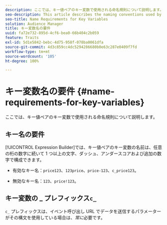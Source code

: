 ```yaml
---
description: ここでは、キー値ペアのキー変数で使用される命名規則について説明します。
seo-description: This article describes the naming conventions used by the key variable in a key-value pair.
seo-title: Name Requirements for Key Variables
solution: Audience Manager
title: キー変数名の要件
uuid: fa72e732-895d-4cf6-bea0-66b404c2b059
feature: Traits
exl-id: 5d1e5842-bebc-4d75-958f-078ba0061dfa
source-git-commit: 4d3c859cc4dc5294286680b0e63c287e0409f7fd
workflow-type: tm+mt
source-wordcount: '105'
ht-degree: 100%

---
```


# キー変数名の要件 {#name-requirements-for-key-variables}

ここでは、キー値ペアのキー変数で使用される命名規則について説明します。

## キー名の要件

<!-- c_tb_key_name_requirements.xml -->

[!UICONTROL Expression Builder]では、キー値ペアのキー変数の名前は、任意の桁の数字に続いて 1 つ以上の文字、ダッシュ、アンダースコアおよび追加の数字で構成できます。

* 有効なキー名：`price123`、`123price`、`price-123`、`c_price123`。

* 無効なキー名：`123`、`price!123`。

## キー変数の _ プレフィックス`c_`

`c_` プレフィックスは、イベント呼び出し URL でデータを送信するパラメーターがその構文を使用している場合は、*常に*&#x200B;必要です。
